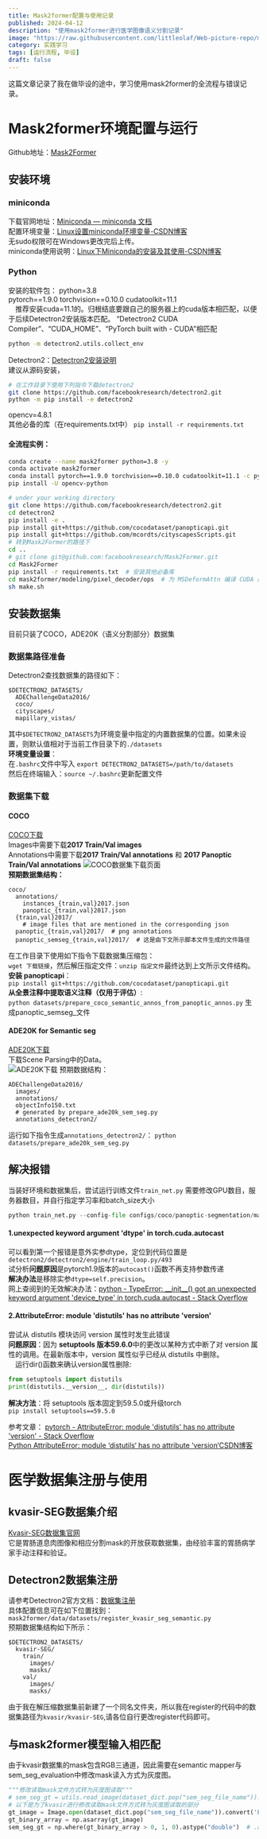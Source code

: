 ```yaml
---
title: Mask2former配置与使用记录
published: 2024-04-12
description: "使用mask2former进行医学图像语义分割记录"
image: "https://raw.githubusercontent.com/littleolaf/Web-picture-repo/master/learn/mask2former_structure.jpg"
category: 实践学习
tags: [运行流程, 毕设]
draft: false
---
```

这篇文章记录了我在做毕设的途中，学习使用mask2former的全流程与错误记录。
# Mask2former环境配置与运行
Github地址：[Mask2Former](https://github.com/facebookresearch/Mask2Former)
## 安装环境
### miniconda
下载官网地址：[Miniconda — miniconda 文档](https://docs.conda.io/projects/miniconda/en/latest/index.html)  
配置环境变量：[Linux设置miniconda环境变量-CSDN博客](https://blog.csdn.net/weixin_47145054/article/details/130198807)  
无sudo权限可在Windows更改完后上传。  
miniconda使用说明：[Linux下Miniconda的安装及其使用-CSDN博客](https://blog.csdn.net/riwanba/article/details/131661914)
### Python
安装的软件包：
python=3.8  
pytorch\==1.9.0 torchvision\==0.10.0 cudatoolkit=11.1  
&emsp;推荐安装cuda=11.1的。归根结底要跟自己的服务器上的cuda版本相匹配，以便于后续Detectron2安装版本匹配。
	“Detectron2 CUDA Compiler”、“CUDA_HOME”、“PyTorch built with - CUDA”相匹配
```bash
python -m detectron2.utils.collect_env
```

Detectron2：[Detectron2安装说明](https://detectron2.readthedocs.io/tutorials/install.html)  
	建议从源码安装，
  ```bash
# 在工作目录下使用下列指令下载detectron2
git clone https://github.com/facebookresearch/detectron2.git
python -m pip install -e detectron2
```
opencv=4.8.1  
其他必备的库（在requirements.txt中）
	`pip install -r requirements.txt`
#### 全流程实例：

```bash
conda create --name mask2former python=3.8 -y
conda activate mask2former
conda install pytorch==1.9.0 torchvision==0.10.0 cudatoolkit=11.1 -c pytorch -c nvidia
pip install -U opencv-python

# under your working directory
git clone https://github.com/facebookresearch/detectron2.git
cd detectron2
pip install -e .
pip install git+https://github.com/cocodataset/panopticapi.git
pip install git+https://github.com/mcordts/cityscapesScripts.git
# 转到Mask2Former的路径下
cd ..
# git clone git@github.com:facebookresearch/Mask2Former.git
cd Mask2Former
pip install -r requirements.txt  # 安装其他必备库
cd mask2former/modeling/pixel_decoder/ops  # 为 MSDeformAttn 编译 CUDA 内核
sh make.sh
```

## 安装数据集
目前只装了COCO，ADE20K（语义分割部分）数据集
### 数据集路径准备
Detectron2查找数据集的路径如下：
```shell
$DETECTRON2_DATASETS/
  ADEChallengeData2016/
  coco/
  cityscapes/
  mapillary_vistas/
```
其中`$DETECTRON2_DATASETS`为环境变量中指定的内置数据集的位置。如果未设置，则默认值相对于当前工作目录下的`./datasets`  
**环境变量设置**：  
	在`.bashrc`文件中写入
	`export DETECTRON2_DATASETS=/path/to/datasets`  
	然后在终端输入：`source ~/.bashrc`更新配置文件
### 数据集下载
#### COCO
[COCO下载](https://cocodataset.org/#download)  
Images中需要下载**2017 Train/Val images**  
Annotations中需要下载**2017 Train/Val annotations** 和 **2017 Panoptic Train/Val annotations**
![COCO数据集下载页面](https://raw.githubusercontent.com/littleolaf/Web-picture-repo/master/learn/COCO数据集下载页面.png)  
**预期数据集结构：**
```shell
coco/
  annotations/
    instances_{train,val}2017.json
    panoptic_{train,val}2017.json
  {train,val}2017/
    # image files that are mentioned in the corresponding json
  panoptic_{train,val}2017/  # png annotations
  panoptic_semseg_{train,val}2017/  # 这是由下文所示脚本文件生成的文件路径
```
在工作目录下使用如下指令下载数据集压缩包：  
	`wget 下载链接`，然后解压指定文件：`unzip 指定文件`最终达到上文所示文件结构。  
**安装 panopticapi**：  
	`pip install git+https://github.com/cocodataset/panopticapi.git`  
**从全景注释中提取语义注释（仅用于评估）**:  
	`python datasets/prepare_coco_semantic_annos_from_panoptic_annos.py`
	生成panoptic_semseg_文件

#### ADE20K for Semantic seg
[ADE20K下载](http://sceneparsing.csail.mit.edu/)  
下载Scene Parsing中的Data。  
![ADE20K下载](https://raw.githubusercontent.com/littleolaf/Web-picture-repo/master/learn/ADE20K下载.png)
预期数据结构：
```shell
ADEChallengeData2016/
  images/
  annotations/
  objectInfo150.txt
  # generated by prepare_ade20k_sem_seg.py
  annotations_detectron2/
```
运行如下指令生成`annotations_detectron2/`：
`python datasets/prepare_ade20k_sem_seg.py`

## 解决报错
当装好环境和数据集后，尝试运行训练文件`train_net.py`
需要修改GPU数目，服务器数目，并自行指定学习率和batch_size大小
```python
python train_net.py --config-file configs/coco/panoptic-segmentation/maskformer2_R50_bs16_50ep.yaml --num-gpus 1 --num-machines 1 SOLVER.IMS_PER_BATCH 2 SOLVER.BASE_LR 0.0001
```
#### 1.unexpected keyword argument 'dtype' in torch.cuda.autocast
可以看到第一个报错是意外实参dtype，定位到代码位置是`detectron2/detectron2/engine/train_loop.py/493`  
试分析**问题原因**是pytorch1.9版本的`autocast()`函数不再支持参数传递  
**解决办法**是移除实参`dtype=self.precision`。  
网上查阅到的无效解决办法：[python - TypeError: \_\_init\_\_() got an unexpected keyword argument 'device_type' in torch.cuda.autocast - Stack Overflow](https://stackoverflow.com/questions/74746481/typeerror-init-got-an-unexpected-keyword-argument-device-type-in-torch)  

#### 2.AttributeError: module 'distutils' has no attribute 'version'
尝试从 distutils 模块访问 version 属性时发生此错误  
**问题原因**：因为 **setuptools 版本59.6.0**中的更改以某种方式中断了对 version 属性的调用。在最新版本中，version 属性似乎已经从 distutils 中删除。  
&emsp;运行dir()函数来确认version属性删除:
```python
from setuptools import distutils
print(distutils.__version__, dir(distutils))
```
**解决方法**：将 setuptools 版本固定到59.5.0或升级torch  
	`pip install setuptools==59.5.0`  

参考文章：
[pytorch - AttributeError: module 'distutils' has no attribute 'version' - Stack Overflow](https://stackoverflow.com/questions/74684612/attributeerror-module-distutils-has-no-attribute-version)  
[Python AttributeError: module ‘distutils‘ has no attribute ‘version‘CSDN博客](https://blog.csdn.net/Alexa_/article/details/132686602)
# 医学数据集注册与使用
## kvasir-SEG数据集介绍
[Kvasir-SEG数据集官网](https://datasets.simula.no/kvasir-seg/)  
它是胃肠道息肉图像和相应分割mask的开放获取数据集，由经验丰富的胃肠病学家手动注释和验证。
## Detectron2数据集注册
请参考Detectron2官方文档：[数据集注册](https://detectron2.readthedocs.io/tutorials/datasets.html#register-a-dataset)  
具体配置信息可在如下位置找到：
`mask2former/data/datasets/register_kvasir_seg_semantic.py`  
预期数据集结构如下所示：
```shell
$DETECTRON2_DATASETS/
  kvasir-SEG/
    train/
      images/
      masks/
    val/
      images/
      masks/
```
由于我在解压缩数据集前新建了一个同名文件夹，所以我在register的代码中的数据集路径为`kvasir/kvasir-SEG`,请各位自行更改register代码即可。
## 与mask2former模型输入相匹配
由于kvasir数据集的mask包含RGB三通道，因此需要在semantic mapper与sem_seg_evaluation中修改mask读入方式为灰度图。 
```python
"""修改读取mask文件方式转为灰度图读取"""
# sem_seg_gt = utils.read_image(dataset_dict.pop("sem_seg_file_name")).astype("double") #这个读出来是个二维数组
# 以下是为了kvasir进行修改读取mask文件方式转为灰度图读取的部分   
gt_image = Image.open(dataset_dict.pop("sem_seg_file_name")).convert('L')
gt_binary_array = np.asarray(gt_image)
sem_seg_gt = np.where(gt_binary_array > 0, 1, 0).astype("double")  # .astype(np.uint8)
```
